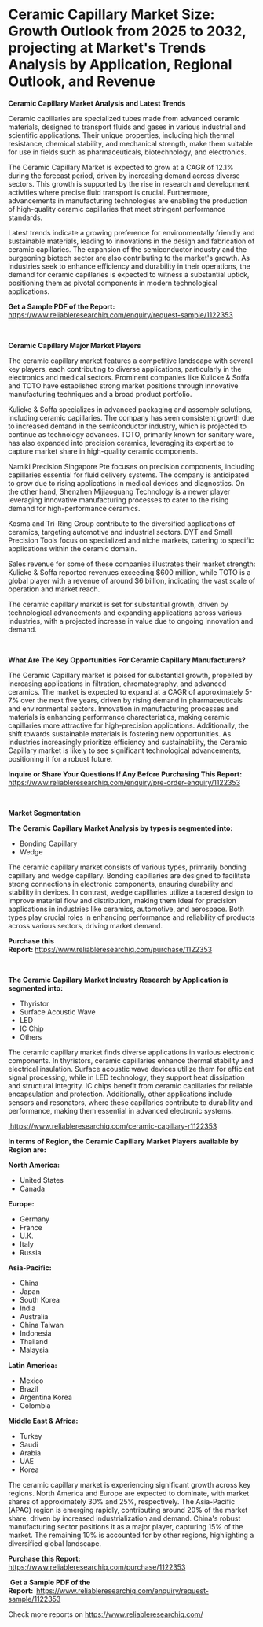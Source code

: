 <p><h1>Ceramic Capillary Market Size: Growth Outlook from 2025 to 2032, projecting at Market's Trends Analysis by Application, Regional Outlook, and Revenue</h1></p><p><strong>Ceramic Capillary Market Analysis and Latest Trends</strong></p>
<p><p>Ceramic capillaries are specialized tubes made from advanced ceramic materials, designed to transport fluids and gases in various industrial and scientific applications. Their unique properties, including high thermal resistance, chemical stability, and mechanical strength, make them suitable for use in fields such as pharmaceuticals, biotechnology, and electronics.</p><p>The Ceramic Capillary Market is expected to grow at a CAGR of 12.1% during the forecast period, driven by increasing demand across diverse sectors. This growth is supported by the rise in research and development activities where precise fluid transport is crucial. Furthermore, advancements in manufacturing technologies are enabling the production of high-quality ceramic capillaries that meet stringent performance standards.</p><p>Latest trends indicate a growing preference for environmentally friendly and sustainable materials, leading to innovations in the design and fabrication of ceramic capillaries. The expansion of the semiconductor industry and the burgeoning biotech sector are also contributing to the market's growth. As industries seek to enhance efficiency and durability in their operations, the demand for ceramic capillaries is expected to witness a substantial uptick, positioning them as pivotal components in modern technological applications.</p></p>
<p><strong>Get a Sample PDF of the Report:&nbsp;</strong> <a href="https://www.reliableresearchiq.com/enquiry/request-sample/1122353?utm_campaign=3136&utm_medium=2&utm_source=Github&utm_content=ia&utm_term=05042025&utm_id=ceramic-capillary">https://www.reliableresearchiq.com/enquiry/request-sample/1122353</a></p>
<p>&nbsp;</p>
<p><strong>Ceramic Capillary Major Market Players</strong></p>
<p><p>The ceramic capillary market features a competitive landscape with several key players, each contributing to diverse applications, particularly in the electronics and medical sectors. Prominent companies like Kulicke & Soffa and TOTO have established strong market positions through innovative manufacturing techniques and a broad product portfolio. </p><p>Kulicke & Soffa specializes in advanced packaging and assembly solutions, including ceramic capillaries. The company has seen consistent growth due to increased demand in the semiconductor industry, which is projected to continue as technology advances. TOTO, primarily known for sanitary ware, has also expanded into precision ceramics, leveraging its expertise to capture market share in high-quality ceramic components.</p><p>Namiki Precision Singapore Pte focuses on precision components, including capillaries essential for fluid delivery systems. The company is anticipated to grow due to rising applications in medical devices and diagnostics. On the other hand, Shenzhen Mijiaoguang Technology is a newer player leveraging innovative manufacturing processes to cater to the rising demand for high-performance ceramics.</p><p>Kosma and Tri-Ring Group contribute to the diversified applications of ceramics, targeting automotive and industrial sectors. DYT and Small Precision Tools focus on specialized and niche markets, catering to specific applications within the ceramic domain. </p><p>Sales revenue for some of these companies illustrates their market strength: Kulicke & Soffa reported revenues exceeding $600 million, while TOTO is a global player with a revenue of around $6 billion, indicating the vast scale of operation and market reach. </p><p>The ceramic capillary market is set for substantial growth, driven by technological advancements and expanding applications across various industries, with a projected increase in value due to ongoing innovation and demand.</p></p>
<p>&nbsp;</p>
<p><strong>What Are The Key Opportunities For Ceramic Capillary Manufacturers?</strong></p>
<p><p>The Ceramic Capillary market is poised for substantial growth, propelled by increasing applications in filtration, chromatography, and advanced ceramics. The market is expected to expand at a CAGR of approximately 5-7% over the next five years, driven by rising demand in pharmaceuticals and environmental sectors. Innovation in manufacturing processes and materials is enhancing performance characteristics, making ceramic capillaries more attractive for high-precision applications. Additionally, the shift towards sustainable materials is fostering new opportunities. As industries increasingly prioritize efficiency and sustainability, the Ceramic Capillary market is likely to see significant technological advancements, positioning it for a robust future.</p></p>
<p><strong>Inquire or Share Your Questions If Any Before Purchasing This Report:</strong> <a href="https://www.reliableresearchiq.com/enquiry/pre-order-enquiry/1122353?utm_campaign=3136&utm_medium=2&utm_source=Github&utm_content=ia&utm_term=05042025&utm_id=ceramic-capillary">https://www.reliableresearchiq.com/enquiry/pre-order-enquiry/1122353</a></p>
<p>&nbsp;</p>
<p><strong>Market Segmentation</strong></p>
<p><strong>The Ceramic Capillary Market Analysis by types is segmented into:</strong></p>
<p><ul><li>Bonding Capillary</li><li>Wedge</li></ul></p>
<p><p>The ceramic capillary market consists of various types, primarily bonding capillary and wedge capillary. Bonding capillaries are designed to facilitate strong connections in electronic components, ensuring durability and stability in devices. In contrast, wedge capillaries utilize a tapered design to improve material flow and distribution, making them ideal for precision applications in industries like ceramics, automotive, and aerospace. Both types play crucial roles in enhancing performance and reliability of products across various sectors, driving market demand.</p></p>
<p><strong>Purchase this Report:&nbsp;</strong><a href="https://www.reliableresearchiq.com/purchase/1122353?utm_campaign=3136&utm_medium=2&utm_source=Github&utm_content=ia&utm_term=05042025&utm_id=ceramic-capillary">https://www.reliableresearchiq.com/purchase/1122353</a></p>
<p>&nbsp;</p>
<p><strong>The Ceramic Capillary Market Industry Research by Application is segmented into:</strong></p>
<p><ul><li>Thyristor</li><li>Surface Acoustic Wave</li><li>LED</li><li>IC Chip</li><li>Others</li></ul></p>
<p><p>The ceramic capillary market finds diverse applications in various electronic components. In thyristors, ceramic capillaries enhance thermal stability and electrical insulation. Surface acoustic wave devices utilize them for efficient signal processing, while in LED technology, they support heat dissipation and structural integrity. IC chips benefit from ceramic capillaries for reliable encapsulation and protection. Additionally, other applications include sensors and resonators, where these capillaries contribute to durability and performance, making them essential in advanced electronic systems.</p></p>
<p><a href="https://www.reliableresearchiq.com/ceramic-capillary-r1122353?utm_campaign=3136&utm_medium=2&utm_source=Github&utm_content=ia&utm_term=05042025&utm_id=ceramic-capillary">&nbsp;https://www.reliableresearchiq.com/ceramic-capillary-r1122353</a></p>
<p><strong>In terms of Region, the Ceramic Capillary Market Players available by Region are:</strong></p>
<p>
    <p> <strong> North America: </strong>
        <ul>
            <li>United States</li>
            <li>Canada</li>
        </ul>
        </p> 
    <p> <strong> Europe: </strong>
        <ul>
            <li>Germany</li>
            <li>France</li>
            <li>U.K.</li>
            <li>Italy</li>
            <li>Russia</li>
        </ul>
        </p> 
    <p> <strong> Asia-Pacific: </strong>
        <ul>
            <li>China</li>
            <li>Japan</li>
            <li>South Korea</li>
            <li>India</li>
            <li>Australia</li>
            <li>China Taiwan</li>
            <li>Indonesia</li>
            <li>Thailand</li>
            <li>Malaysia</li>
        </ul>
        </p> 
    <p> <strong> Latin America: </strong>
        <ul>
            <li>Mexico</li>
            <li>Brazil</li>
            <li>Argentina Korea</li>
            <li>Colombia</li>
        </ul>
        </p> 
    <p> <strong> Middle East & Africa: </strong>
        <ul>
            <li>Turkey</li>
            <li>Saudi</li>
            <li>Arabia</li>
            <li>UAE</li>
            <li>Korea</li>
        </ul>
    </p>
    </p>
<p><p>The ceramic capillary market is experiencing significant growth across key regions. North America and Europe are expected to dominate, with market shares of approximately 30% and 25%, respectively. The Asia-Pacific (APAC) region is emerging rapidly, contributing around 20% of the market share, driven by increased industrialization and demand. China's robust manufacturing sector positions it as a major player, capturing 15% of the market. The remaining 10% is accounted for by other regions, highlighting a diversified global landscape.</p></p>
<p><strong>Purchase this Report: </strong><a href="https://www.reliableresearchiq.com/purchase/1122353?utm_campaign=3136&utm_medium=2&utm_source=Github&utm_content=ia&utm_term=05042025&utm_id=ceramic-capillary">https://www.reliableresearchiq.com/purchase/1122353</a></p>
<p>&nbsp;<strong>Get a Sample PDF of the Report:&nbsp;&nbsp;</strong><a href="https://www.reliableresearchiq.com/enquiry/request-sample/1122353?utm_campaign=3136&utm_medium=2&utm_source=Github&utm_content=ia&utm_term=05042025&utm_id=ceramic-capillary">https://www.reliableresearchiq.com/enquiry/request-sample/1122353</a></p>
<p><strong></strong></p>
<p>Check more reports on <a href="https://www.reliableresearchiq.com/?utm_campaign=3136&utm_medium=2&utm_source=Github&utm_content=ia&utm_term=05042025&utm_id=ceramic-capillary">https://www.reliableresearchiq.com/</a></p>
